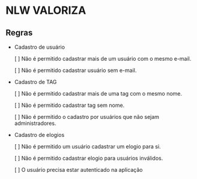 # NLW VALORIZA

## Regras

- Cadastro de usuário

  [ ] Não é permitido cadastrar mais de um usuário com o mesmo e-mail.

  [ ] Não é permitido cadastrar usuário sem e-mail.

- Cadastro de TAG

  [ ] Não é permitido cadastrar mais de uma tag com o mesmo nome.

  [ ] Não é permitido cadastrar tag sem nome.

  [ ] Não é permitido o cadastro por usuários que não sejam administradores.

- Cadastro de elogios

  [ ] Não é permitido um usuário cadastrar um elogio para si.
  
  [ ] Não é permitido cadastrar elogio para usuários inválidos.

  [ ] O usuário precisa estar autenticado na aplicação 
